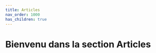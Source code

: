 ```yaml
---
title: Articles
nav_order: 1000
has_children: true
---
```


# Bienvenu dans la section Articles


